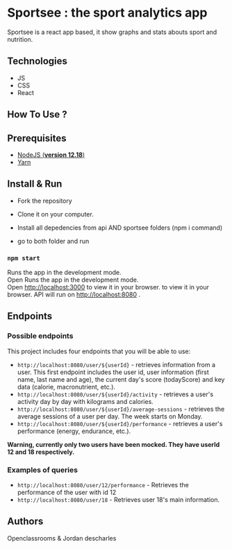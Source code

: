 # Sportsee : the sport analytics app

Sportsee is a react app based, it show graphs and stats abouts sport and nutrition.

## Technologies
- JS
- CSS 
- React

## How To Use ?

## Prerequisites

- [NodeJS (**version 12.18**)](https://nodejs.org/en/)
- [Yarn](https://yarnpkg.com/)

## Install & Run

- Fork the repository
- Clone it on your computer.
- Install all depedencies from api AND sportsee folders (npm i command)

- go to both folder and run
### `npm start`

Runs the app in the development mode.\
Open Runs the app in the development mode.\
Open [http://localhost:3000](http://localhost:3000) to view it in your browser. to view it in your browser.
API will run on  [http://localhost:8080](http://localhost:8080) .

## Endpoints

###  Possible endpoints

This project includes four endpoints that you will be able to use: 

- `http://localhost:8080/user/${userId}` - retrieves information from a user. This first endpoint includes the user id, user information (first name, last name and age), the current day's score (todayScore) and key data (calorie, macronutrient, etc.).
- `http://localhost:8080/user/${userId}/activity` - retrieves a user's activity day by day with kilograms and calories.
- `http://localhost:8080/user/${userId}/average-sessions` - retrieves the average sessions of a user per day. The week starts on Monday.
- `http://localhost:8080/user/${userId}/performance` - retrieves a user's performance (energy, endurance, etc.).

**Warning, currently only two users have been mocked. They have userId 12 and 18 respectively.**

###  Examples of queries

- `http://localhost:8080/user/12/performance` - Retrieves the performance of the user with id 12
- `http://localhost:8080/user/18` - Retrieves user 18's main information.

## Authors

Openclassrooms & Jordan descharles
